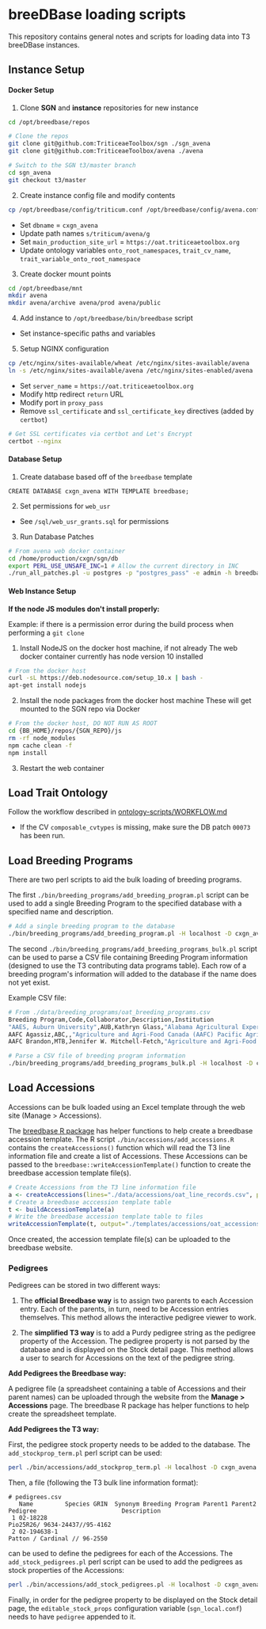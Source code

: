 
breeDBase loading scripts
=============

This repository contains general notes and scripts for loading data into T3 breeDBase instances. 

## Instance Setup

#### Docker Setup

1) Clone **SGN** and **instance** repositories for new instance

```bash
cd /opt/breedbase/repos

# Clone the repos
git clone git@github.com:TriticeaeToolbox/sgn ./sgn_avena
git clone git@github.com:TriticeaeToolbox/avena ./avena

# Switch to the SGN t3/master branch
cd sgn_avena
git checkout t3/master
```

2) Create instance config file and modify contents

```bash
cp /opt/breedbase/config/triticum.conf /opt/breedbase/config/avena.conf
```

  - Set `dbname` = `cxgn_avena`
  - Update path names `s/triticum/avena/g`
  - Set `main_production_site_url` = `https://oat.triticeaetoolbox.org`
  - Update ontology variables `onto_root_namespaces`, `trait_cv_name`, `trait_variable_onto_root_namespace`

3) Create docker mount points

```bash
cd /opt/breedbase/mnt
mkdir avena
mkdir avena/archive avena/prod avena/public
```

4) Add instance to `/opt/breedbase/bin/breedbase` script
    
  - Set instance-specific paths and variables

5) Setup NGINX configuration

```bash
cp /etc/nginx/sites-available/wheat /etc/nginx/sites-available/avena
ln -s /etc/nginx/sites-available/avena /etc/nginx/sites-enabled/avena
```

  - Set `server_name` = `https://oat.triticeaetoolbox.org`
  - Modify http redirect `return` URL
  - Modify port in `proxy_pass`
  - Remove `ssl_certificate` and `ssl_certificate_key` directives (added by `certbot`)

```bash
# Get SSL certificates via certbot and Let's Encrypt
certbot --nginx
```


#### Database Setup

1) Create database based off of the `breedbase` template

```postgres
CREATE DATABASE cxgn_avena WITH TEMPLATE breedbase;
```

2) Set permissions for `web_usr`

  - See `/sql/web_usr_grants.sql` for permissions

3) Run Database Patches

```bash
# From avena web docker container
cd /home/production/cxgn/sgn/db
export PERL_USE_UNSAFE_INC=1 # Allow the current directory in INC
./run_all_patches.pl -u postgres -p "postgres_pass" -e admin -h breedbase_db -d cxgn_avena
```


#### Web Instance Setup

**If the node JS modules don't install properly:**

Example: if there is a permission error during the build process when performing a `git clone`

1) Install NodeJS on the docker host machine, if not already
   The web docker container currently has node version 10 installed

```bash
# From the docker host
curl -sL https://deb.nodesource.com/setup_10.x | bash -
apt-get install nodejs
```

2) Install the node packages from the docker host machine
   These will get mounted to the SGN repo via Docker

```bash
# From the docker host, DO NOT RUN AS ROOT
cd {BB_HOME}/repos/{SGN_REPO}/js
rm -rf node_modules
npm cache clean -f
npm install
```

3) Restart the web container



## Load Trait Ontology

Follow the workflow described in [ontology-scripts/WORKFLOW.md](https://github.com/TriticeaeToolbox/ontology-scripts/blob/master/WORKFLOW.md)

  - If the CV `composable_cvtypes` is missing, make sure the DB patch `00073` has been run.


## Load Breeding Programs

There are two perl scripts to aid the bulk loading of breeding programs.

The first `./bin/breeding_programs/add_breeding_program.pl` script can be used to add a single Breeding Program 
to the specified database with a specified name and description.

```bash
# Add a single breeding program to the database
./bin/breeding_programs/add_breeding_program.pl -H localhost -D cxgn_avena -U postgres -P postgrespass -n "Test Breeding Program" -d "This is a Breeding Program used for testing"
```

The second `./bin/breeding_programs/add_breeding_programs_bulk.pl` script can be used to parse a CSV file containing 
Breeding Program information (designed to use the T3 contributing data programs table).  Each row of a breeding 
program's information will added to the database if the name does not yet exist.

Example CSV file:
```bash
# From ./data/breeding_programs/oat_breeding_programs.csv
Breeding Program,Code,Collaborator,Description,Institution
"AAES, Auburn University",AUB,Kathryn Glass,"Alabama Agricultural Experiment Station (AAES), Auburn University, AL-USA.",Auburn University
AAFC Agassiz,ABC,,"Agriculture and Agri-Food Canada (AAFC) Pacific Agri-Food Research Centre (PARC) in Agassiz, BC-CAN.",Agriculture and Agri-Food Canada
AAFC Brandon,MTB,Jennifer W. Mitchell-Fetch,"Agriculture and Agri-Food Canada (AAFC) Brandon Research Centre, MB-CAN.",Agriculture and Agri-Food Canada
```

```bash
# Parse a CSV file of breeding program information
./bin/breeding_programs/add_breeding_programs_bulk.pl -H localhost -D cxgn_avena -U postgres -P postgrespass -d ./data/breeding_programs/oat_breeding_programs.csv
```


## Load Accessions

Accessions can be bulk loaded using an Excel template through the web site (Manage > Accessions).  

The [breedbase R package](https://github.com/TriticeaeToolbox/breeDBase.R) has helper functions to help create 
a breedbase accession template.  The R script `./bin/accessions/add_accessions.R` contains the `createAccessions()` 
function which will read the T3 line information file and create a list of Accessions.  These Accessions can be 
passed to the `breedbase::writeAccessionTemplate()` function to create the breedbase accession template file(s).

```R
# Create Accessions from the T3 line information file
a <- createAccessions(lines="./data/accessions/oat_line_records.csv", programs="./data/breeding programs/oat_breeding_programs.csv", genus="Avena")
# Create a breedbase acccession template table
t <- buildAccessionTemplate(a)
# Write the breedbase accession template table to files
writeAccessionTemplate(t, output="./templates/accessions/oat_accessions.xls", chunk=6000)
```

Once created, the accession template file(s) can be uploaded to the breedbase website.


### Pedigrees

Pedigrees can be stored in two different ways:

  1) The **official Breedbase way** is to assign two parents to each Accession entry.  Each of the parents, in turn, need to be Accession entries themselves.  This method allows the interactive pedigree viewer to work.

  2) The **simplified T3 way** is to add a Purdy pedigree string as the pedigree property of the Accession.  The pedigree property is not parsed by the database and is displayed on the Stock detail page.  This method allows a user to search for Accessions on the text of the pedigree string.

**Add Pedigrees the Breedbase way:**

A pedigree file (a spreadsheet containing a table of Accessions and their parent names) can be uploaded through the website from the **Manage > Accessions** page.  The breedbase R package has helper functions to help create the spreadsheet template.

**Add Pedigrees the T3 way:**

First, the pedigree stock property needs to be added to the database.  The `add_stockprop_term.pl` perl script can be used:

```bash
perl ./bin/accessions/add_stockprop_term.pl -H localhost -D cxgn_avena -n pedigree -d "Purdy pedigree string of an Accession"
```

Then, a file (following the T3 bulk line information format):

```
# pedigrees.csv
   Name         Species GRIN  Synonym Breeding Program Parent1 Parent2 Pedigree                        Description
 1 02-18228                                                            Pio25R26/ 9634-24437//95-4162
 2 02-194638-1                                                         Patton / Cardinal // 96-2550
 ```

can be used to define the pedigrees for each of the Accessions.  The `add_stock_pedigrees.pl` perl script can be used to add the pedigrees as stock properties of the Accessions:

```bash
perl ./bin/accessions/add_stock_pedigrees.pl -H localhost -D cxgn_avena -d pedigrees.csv
```

Finally, in order for the pedigree property to be displayed on the Stock detail page, the `editable_stock_props` configuration variable (`sgn_local.conf`) needs to have `pedigree` appended to it.